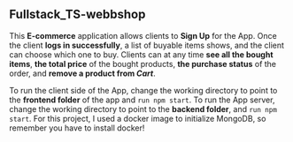﻿## Fullstack_TS-webbshop

This **E-commerce** application allows clients to **Sign Up** for the App. Once the client **logs in successfully**, a list of buyable items shows, and the client can choose which one to buy. Clients can at any time **see all the bought items**, **the total price** of the bought products, **the purchase status** of the order, and **remove a product from _Cart_**.

To run the client side of the App, change the working directory to point to the **frontend folder** of the app and `run npm start`. To run the App server, change the working directory to point to the **backend folder**, and `run npm start`. For this project, I used a docker image to initialize MongoDB, so remember you have to install docker!



